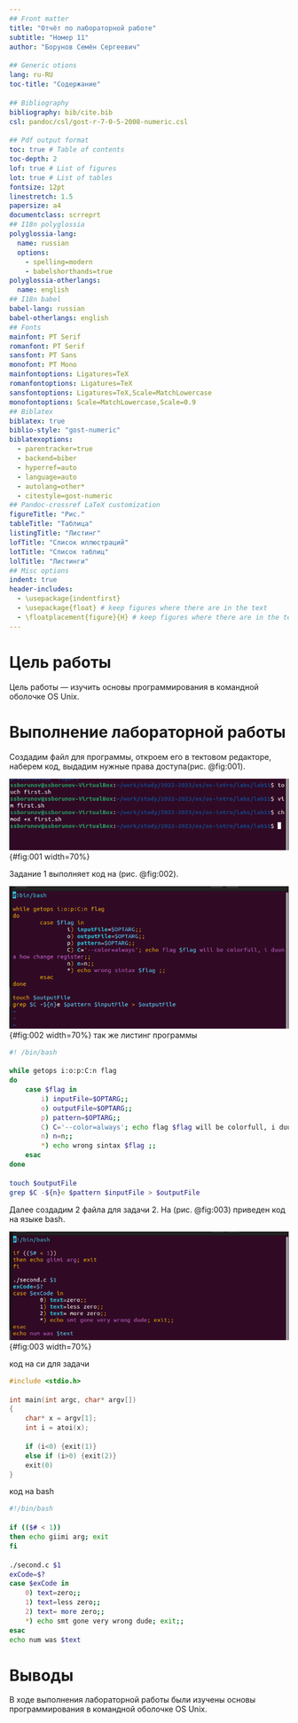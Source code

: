 ```yaml
---
## Front matter
title: "Отчёт по лабораторной работе"
subtitle: "Номер 11"
author: "Борунов Семён Сергеевич"

## Generic otions
lang: ru-RU
toc-title: "Содержание"

## Bibliography
bibliography: bib/cite.bib
csl: pandoc/csl/gost-r-7-0-5-2008-numeric.csl

## Pdf output format
toc: true # Table of contents
toc-depth: 2
lof: true # List of figures
lot: true # List of tables
fontsize: 12pt
linestretch: 1.5
papersize: a4
documentclass: scrreprt
## I18n polyglossia
polyglossia-lang:
  name: russian
  options:
	- spelling=modern
	- babelshorthands=true
polyglossia-otherlangs:
  name: english
## I18n babel
babel-lang: russian
babel-otherlangs: english
## Fonts
mainfont: PT Serif
romanfont: PT Serif
sansfont: PT Sans
monofont: PT Mono
mainfontoptions: Ligatures=TeX
romanfontoptions: Ligatures=TeX
sansfontoptions: Ligatures=TeX,Scale=MatchLowercase
monofontoptions: Scale=MatchLowercase,Scale=0.9
## Biblatex
biblatex: true
biblio-style: "gost-numeric"
biblatexoptions:
  - parentracker=true
  - backend=biber
  - hyperref=auto
  - language=auto
  - autolang=other*
  - citestyle=gost-numeric
## Pandoc-crossref LaTeX customization
figureTitle: "Рис."
tableTitle: "Таблица"
listingTitle: "Листинг"
lofTitle: "Список иллюстраций"
lotTitle: "Список таблиц"
lolTitle: "Листинги"
## Misc options
indent: true
header-includes:
  - \usepackage{indentfirst}
  - \usepackage{float} # keep figures where there are in the text
  - \floatplacement{figure}{H} # keep figures where there are in the text
---
```


# Цель работы

Цель работы — изучить основы программирования в командной оболочке OS Unix.


# Выполнение лабораторной работы

Создадим файл для программы, откроем его в тектовом редакторе, наберем код, выдадим нужные права доступа(рис. @fig:001).

![Создание файла](image/1.png){#fig:001 width=70%}

Задание 1 выполняет код на (рис. @fig:002).

![код для задачи 1](image/2.png){#fig:002 width=70%}
так же листинг программы
```bash
#! /bin/bash

while getops i:o:p:C:n flag
do
	case $flag in
		i) inputFile=$OPTARG;;
		o) outputFile=$OPTARG;;
		p) pattern=$OPTARG;;
		C) C='--color=always'; echo flag $flag will be colorfull, i duuna how change register;;
		n) n=n;;
		*) echo wrong sintax $flag ;;
	esac
done

touch $outputFile
grep $C -${n}e $pattern $inputFile > $outputFile
```

Далее создадим 2 файла для задачи 2. На (рис. @fig:003) приведен код на языке bash.

![ифыр](image/3.png){#fig:003 width=70%}

код на си для задачи 
```c
#include <stdio.h>

int main(int argc, char* argv[])
{
	char* x = argv[1];
	int i = atoi(x);

	if (i<0) {exit(1)}
	else if (i>0) {exit(2)}
	exit(0)
}
```
код на bash
```bash
#!/bin/bash

if (($# < 1))
then echo giimi arg; exit
fi

./second.c $1
exCode=$?
case $exCode in
	0) text=zero;;
	1) text=less zero;;
	2) text= more zero;;
	*) echo smt gone very wrong dude; exit;;
esac
echo num was $text
```

# Выводы

В ходе выполнения лабораторной работы были изучены основы программирования в командной оболочке OS Unix.

